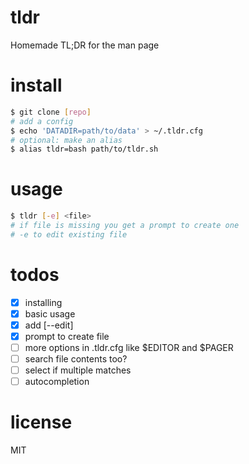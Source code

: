 # tldr
Homemade TL;DR for the man page

# install
```bash
$ git clone [repo]
# add a config
$ echo 'DATADIR=path/to/data' > ~/.tldr.cfg
# optional: make an alias
$ alias tldr=bash path/to/tldr.sh
```

# usage
```bash
$ tldr [-e] <file>
# if file is missing you get a prompt to create one
# -e to edit existing file
```

# todos
- [x] installing
- [x] basic usage
- [x] add [--edit]
- [x] prompt to create file
- [ ] more options in .tldr.cfg like $EDITOR and $PAGER
- [ ] search file contents too?
- [ ] select if multiple matches
- [ ] autocompletion

# license
MIT
